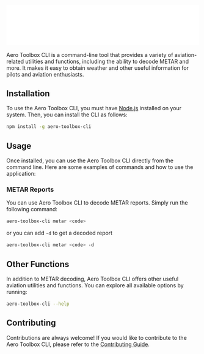 <p align="center">
  <img src="assets/logo.svg" alt="Aero Toolbox Logo" />
</p>

Aero Toolbox CLI is a command-line tool that provides a variety of aviation-related utilities and functions, including the ability to decode METAR and more. It makes it easy to obtain weather and other useful information for pilots and aviation enthusiasts.

## Installation

To use the Aero Toolbox CLI, you must have [Node.js](https://nodejs.org/) installed on your system. Then, you can install the CLI as follows:

```bash
npm install -g aero-toolbox-cli
```

## Usage

Once installed, you can use the Aero Toolbox CLI directly from the command line. Here are some examples of commands and how to use the application:

### METAR Reports

You can use Aero Toolbox CLI to decode METAR reports. Simply run the following command:

```bash
aero-toolbox-cli metar <code>
```

or you can add `-d` to get a decoded report

```bash
aero-toolbox-cli metar <code> -d
```

## Other Functions

In addition to METAR decoding, Aero Toolbox CLI offers other useful aviation utilities and functions. You can explore all available options by running:

```bash
aero-toolbox-cli --help
```

## Contributing

Contributions are always welcome! If you would like to contribute to the Aero Toolbox CLI, please refer to the [Contributing Guide](CONTRIBUTING.md).
